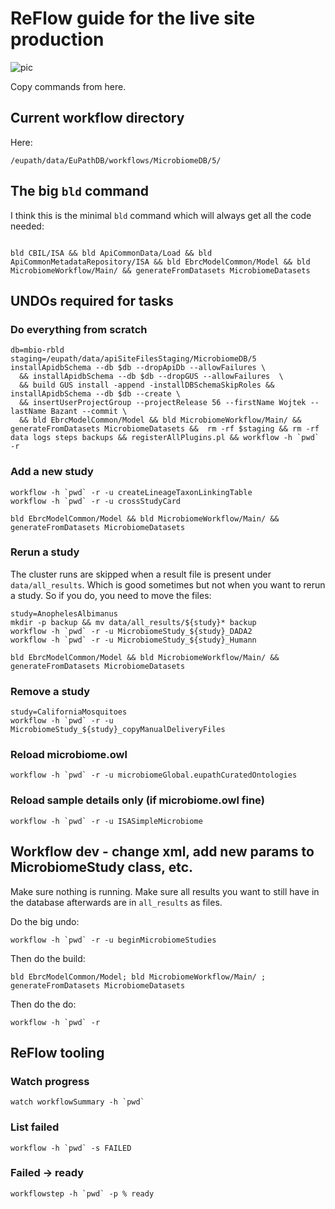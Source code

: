 # ReFlow guide for the live site production

![pic](https://static.wikia.nocookie.net/looneytunes/images/2/2c/Sylvester_the_Cat_%28SVG%29.svg/revision/latest/scale-to-width-down/172?cb=20220111145029)

Copy commands from here.

## Current workflow directory

Here:
```
/eupath/data/EuPathDB/workflows/MicrobiomeDB/5/
```


## The big `bld` command
 
I think this is the minimal `bld` command which will always get all the code needed:
```

bld CBIL/ISA && bld ApiCommonData/Load && bld ApiCommonMetadataRepository/ISA && bld EbrcModelCommon/Model && bld MicrobiomeWorkflow/Main/ && generateFromDatasets MicrobiomeDatasets
```

## UNDOs required for tasks

### Do everything from scratch
```
db=mbio-rbld
staging=/eupath/data/apiSiteFilesStaging/MicrobiomeDB/5
installApidbSchema --db $db --dropApiDb --allowFailures \
  && installApidbSchema --db $db --dropGUS --allowFailures  \
  && build GUS install -append -installDBSchemaSkipRoles && installApidbSchema --db $db --create \
  && insertUserProjectGroup --projectRelease 56 --firstName Wojtek --lastName Bazant --commit \
  && bld EbrcModelCommon/Model && bld MicrobiomeWorkflow/Main/ && generateFromDatasets MicrobiomeDatasets &&  rm -rf $staging && rm -rf data logs steps backups && registerAllPlugins.pl && workflow -h `pwd` -r
```

### Add a new study
```
workflow -h `pwd` -r -u createLineageTaxonLinkingTable
workflow -h `pwd` -r -u crossStudyCard

bld EbrcModelCommon/Model && bld MicrobiomeWorkflow/Main/ && generateFromDatasets MicrobiomeDatasets
```

### Rerun a study
The cluster runs are skipped when a result file is present under `data/all_results`. Which is good sometimes but not when you want to rerun a study.
So if you do, you need to move the files:

```
study=AnophelesAlbimanus
mkdir -p backup && mv data/all_results/${study}* backup
workflow -h `pwd` -r -u MicrobiomeStudy_${study}_DADA2
workflow -h `pwd` -r -u MicrobiomeStudy_${study}_Humann

bld EbrcModelCommon/Model && bld MicrobiomeWorkflow/Main/ && generateFromDatasets MicrobiomeDatasets
```

### Remove a study

```
study=CaliforniaMosquitoes
workflow -h `pwd` -r -u MicrobiomeStudy_${study}_copyManualDeliveryFiles
```

### Reload microbiome.owl
```
workflow -h `pwd` -r -u microbiomeGlobal.eupathCuratedOntologies
```

### Reload sample details only (if microbiome.owl fine)
```
workflow -h `pwd` -r -u ISASimpleMicrobiome
```

## Workflow dev - change xml, add new params to MicrobiomeStudy class, etc.

Make sure nothing is running. Make sure all results you want to still have in the database afterwards are in `all_results` as files.

Do the big undo:
```
workflow -h `pwd` -r -u beginMicrobiomeStudies
```

Then do the build:
```
bld EbrcModelCommon/Model; bld MicrobiomeWorkflow/Main/ ; generateFromDatasets MicrobiomeDatasets
```

Then do the do:
```
workflow -h `pwd` -r
```


## ReFlow tooling

### Watch progress
```
watch workflowSummary -h `pwd`
```
### List failed
```
workflow -h `pwd` -s FAILED
```

### Failed -> ready
```
workflowstep -h `pwd` -p % ready
```
